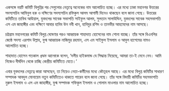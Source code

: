 একসঙ্গে নয়টি কমিটি বিলুপ্তির পর সেগুলোর নেতৃত্বে অনেকের নাম আলোচিত হচ্ছে। এর মধ্যে ঢাকা মহানগর উত্তরের সদস্যসচিব আমিনুল হক ও দক্ষিণের সদস্যসচিব রফিকুল আলম আগামী দিনেও থাকছেন বলে জানা গেছে। উত্তরের কমিটিতে তাবিথ আউয়াল, যুবদলের সাবেক সভাপতি সাইফুল আলম, সুলতান সালাউদ্দিন, যুবদলের সাবেক সহসভাপতি এস এম জাহাঙ্গীর এবং দক্ষিণে আবার হাবিব উন নবী খান, হাবিবুর রশিদ ও তানভীর আহমেদের নাম আসছে। 

চট্টগ্রাম মহানগরের কমিটি বিলুপ্ত ঘোষণার পরও আহ্বায়ক শাহাদাত হোসেনের নাম শোনা যাচ্ছে। তাঁর সঙ্গে বিএনপির জ্যেষ্ঠ সদস্য এরশাদ উল্লাহ, যুগ্ম আহ্বায়ক নাজিমুর রহমান, এস এম সাইফুল ইসলাম ও আবুল হাশেমের নামও আলোচিত হচ্ছে। 

শাহাদাত হোসেন গতকাল *প্রথম আলো*কে বলেন, ‘দলীয় হাইকমান্ড যে সিদ্ধান্ত নিয়েছে, আমরা তা-ই মেনে নেব। আমি নিজেও দীর্ঘদিন থেকে চাচ্ছি কেন্দ্রীয় কমিটিতে যেতে।’

এবার যুবদলের নেতৃত্বে কারা আসছেন, তা নিয়েও নেতা-কর্মীদের মধ্যে কৌতূহল আছে। এর মধ্যে বিলুপ্ত কমিটির সাধারণ সম্পাদক আবদুল মোনায়েম নতুন কমিটিতেও থাকতে পারেন বলে জানা গেছে। তাঁর সঙ্গে বিদায়ী কমিটির সহসভাপতি নুরুল ইসলাম ও এস এম জাহাঙ্গীর, যুগ্ম সম্পাদক শফিকুল ইসলাম ও গোলাম মাওলার নাম আলোচিত হচ্ছে। 
